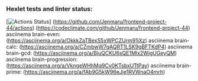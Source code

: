### Hexlet tests and linter status:
[![Actions Status](https://github.com/Jenmaru/frontend-project-44/workflows/hexlet-check/badge.svg)]
(https://github.com/Jenmaru/frontend-project-44/actions)
(https://codeclimate.com/github/Jenmaru/frontend-project-44)
asciinema brain-even: 
(https://asciinema.org/a/OkkkZaTBexS5xWPCZUrm91jXz)
asciinema brain-calc: 
(https://asciinema.org/a/CZmbwW7gAQRT1LSK9gBFTKdP4)
asciinema brain-gcd: 
(https://asciinema.org/a/BjuQCKU6sQE1Mlx2WigUGeyQM)
asciinema brain-progression: 
(https://asciinema.org/a/VkngeWHhMq9Cv0KTsbxUTtPay)
asciinema brain-prime: 
(https://asciinema.org/a/fAb9G5kW96eJje1RVWnaO4mrh)